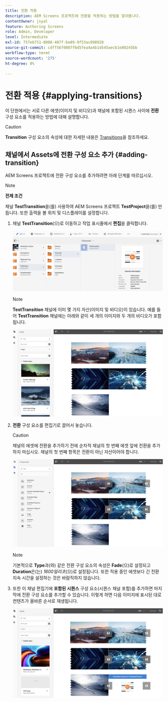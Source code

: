 ```yaml
---
title: 전환 적용
description: AEM Screens 프로젝트에 전환을 적용하는 방법을 알아봅니다.
contentOwner: jsyal
feature: Authoring Screens
role: Admin, Developer
level: Intermediate
exl-id: 757e6751-8008-487f-be89-9f53ac898928
source-git-commit: cdff56f0807f6d5fea4a4b1d545aecb1e80245bb
workflow-type: tm+mt
source-wordcount: '275'
ht-degree: 0%

---
```


# 전환 적용 {#applying-transitions}

이 단원에서는 서로 다른 에셋(이미지 및 비디오)과 채널에 포함된 시퀀스 사이에 **전환** 구성 요소를 적용하는 방법에 대해 설명합니다.

>[!CAUTION]
>
>**Transition** 구성 요소의 속성에 대한 자세한 내용은 [Transitions](adding-components-to-a-channel.md#transition)을 참조하세요.

## 채널에서 Assets에 전환 구성 요소 추가 {#adding-transition}

AEM Screens 프로젝트에 전환 구성 요소를 추가하려면 아래 단계를 따르십시오.

>[!NOTE]
>
>**전제 조건**
>
>채널 **TestTransition**&#x200B;을(를) 사용하여 AEM Screens 프로젝트 **TestProject**&#x200B;을(를) 만듭니다. 또한 출력을 볼 위치 및 디스플레이를 설정합니다.

1. 채널 **TestTransition**(으)로 이동하고 작업 표시줄에서 **편집**&#x200B;을 클릭합니다.

   ![이미지1](assets/transitions1.png)

   >[!NOTE]
   >
   >**TestTransition** 채널에 이미 몇 가지 자산(이미지 및 비디오)이 있습니다. 예를 들어 **TestTransition** 채널에는 아래와 같이 세 개의 이미지와 두 개의 비디오가 포함됩니다.

   ![이미지2](assets/transitions2.png)


1. **전환** 구성 요소를 편집기로 끌어서 놓습니다.

   >[!CAUTION]
   >
   >채널의 에셋에 전환을 추가하기 전에 순차적 채널의 첫 번째 에셋 앞에 전환을 추가하지 마십시오. 채널의 첫 번째 항목은 전환이 아닌 자산이어야 합니다.

   ![이미지3](assets/transitions3.png)

   >[!NOTE]
   >
   >기본적으로 **Type**&#x200B;과(와) 같은 전환 구성 요소의 속성은 **Fade**(으)로 설정되고 **Duration**&#x200B;은(는) *1600밀리초*(으)로 설정됩니다. 또한 적용 중인 에셋보다 긴 전환 지속 시간을 설정하는 것은 바람직하지 않습니다.

1. 또한 이 채널 편집기에 **포함된 시퀀스** 구성 요소(시퀀스 채널 포함)를 추가하면 마지막에 전환 구성 요소를 추가할 수 있습니다. 이렇게 하면 다음 이미지에 표시된 대로 컨텐츠가 올바른 순서로 재생됩니다.

   ![이미지3](assets/transitions5.png)
